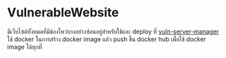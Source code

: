 # VulnerableWebsite

มีเว็บไซต์ทั้งหมดที่มีช่องโหว่บางอย่างซ่อนอยู่สำหรับใช้และ deploy ที่ [vuln-server-manager](https://github.com/NirushaaaR/vuln-server-manager)
ใช้ docker ในการสร้าง docker image แล้ว push ขึ้น docker hub เพื่อใช้ docker image ได้ทุกที่


